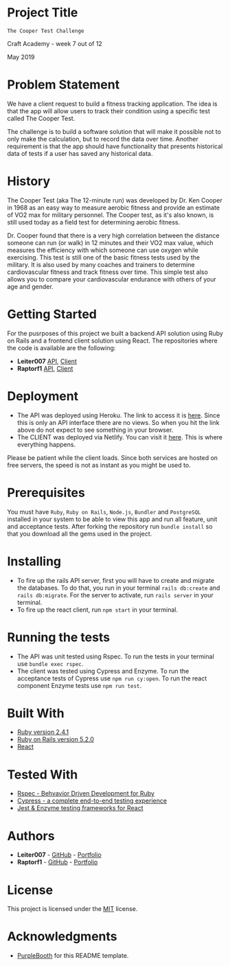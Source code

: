 # Project Title

`The Cooper Test Challenge`

Craft Academy - week 7 out of 12

May 2019

# Problem Statement

We have a client request to build a fitness tracking application. The idea is that the app will allow users to track their condition using a specific test called The Cooper Test.

The challenge is to build a software solution that will make it possible not to only make the calculation, but to record the data over time. Another requirement is that the app should have functionality that presents historical data of tests if a user has saved any historical data.

# History

The Cooper Test (aka The 12-minute run) was developed by Dr. Ken Cooper in 1968 as an easy way to measure aerobic fitness and provide an estimate of VO2 max for military personnel. The Cooper test, as it's also known, is still used today as a field test for determining aerobic fitness.

Dr. Cooper found that there is a very high correlation between the distance someone can run (or walk) in 12 minutes and their VO2 max value, which measures the efficiency with which someone can use oxygen while exercising. This test is still one of the basic fitness tests used by the military. It is also used by many coaches and trainers to determine cardiovascular fitness and track fitness over time. This simple test also allows you to compare your cardiovascular endurance with others of your age and gender.

# Getting Started

For the pusrposes of this project we built a backend API solution using Ruby on Rails and a frontend client solution using React. The repositories where the code is available are the following:
* **Leiter007** [API](https://github.com/leiter007/cooper_api), [Client](https://github.com/leiter007/cooper_client)
* **Raptorf1** [API](https://github.com/raptorf1/cooper_api), [Client](https://github.com/raptorf1/cooper_client)

# Deployment

* The API was deployed using Heroku. The link to access it is [here](https://cooper-felix-george.herokuapp.com/). Since this is only an API interface there are no views. So when you hit the link above do not expect to see something in your browser.
* The CLIENT was deployed via Netlify. You can visit it [here](https://cooper-felix-george.netlify.com/). This is where everything happens.

Please be patient while the client loads. Since both services are hosted on free servers, the speed is not as instant as you might be used to.

# Prerequisites

You must have `Ruby`, `Ruby on Rails`, `Node.js`, `Bundler` and `PostgreSQL` installed in your system to be able to view this app and run all feature, unit and acceptance tests. After forking the repository run `bundle install` so that you download all the gems used in the project.

# Installing

* To fire up the rails API server, first you will have to create and migrate the databases. To do that, you run in your terminal `rails db:create` and `rails db:migrate`. For the server to activate, run `rails server` in your terminal.
* To fire up the react client, run `npm start` in your terminal.

# Running the tests

* The API was unit tested using Rspec. To run the tests in your terminal use `bundle exec rspec`.
* The client was tested using Cypress and Enzyme. To run the acceptance tests of Cypress use `npm run cy:open`. To run the react component Enzyme tests use `npm run test`.

# Built With

* [Ruby version 2.4.1](https://www.ruby-lang.org/en/)
* [Ruby on Rails version 5.2.0](https://rubyonrails.org/)
* [React](https://reactjs.org/)

# Tested With

* [Rspec - Behvavior Driven Development for Ruby](https://rspec.info/)
* [Cypress - a complete end-to-end testing experience](https://www.cypress.io/) 
* [Jest & Enzyme testing frameworks for React](https://www.npmjs.com/package/jest-enzyme)

# Authors

* **Leiter007** - [GitHub](https://github.com/leiter007) - [Portfolio](https://felix-react-portfolio.netlify.com/)
* **Raptorf1** - [GitHub](https://github.com/raptorf1) - [Portfolio](https://gtomaras-portfolio.netlify.com/)

# License

This project is licensed under the [MIT](https://opensource.org/licenses/MIT) license.

# Acknowledgments

* [PurpleBooth](https://github.com/PurpleBooth) for this README template.
